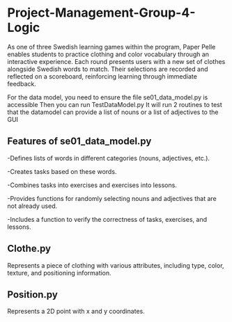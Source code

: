 # Project-Management-Group-4-Logic

As one of three Swedish learning games within the program, Paper Pelle enables students to practice clothing and color vocabulary through an interactive experience. Each round presents users with a new set of clothes alongside Swedish words to match. Their selections are recorded and reflected on a scoreboard, reinforcing learning through immediate feedback.

For the data model, you need to ensure the file se01_data_model.py is accessible
Then you can run TestDataModel.py
It will run 2 routines to test that the datamodel can provide a list of nouns or a list of adjectives to the GUI

## Features of se01_data_model.py

-Defines lists of words in different categories (nouns, adjectives, etc.).

-Creates tasks based on these words.

-Combines tasks into exercises and exercises into lessons.

-Provides functions for randomly selecting nouns and adjectives that are not already used.

-Includes a function to verify the correctness of tasks, exercises, and lessons.

## Clothe.py

Represents a piece of clothing with various attributes, including type, color, texture,
and positioning information.

## Position.py

Represents a 2D point with x and y coordinates.

